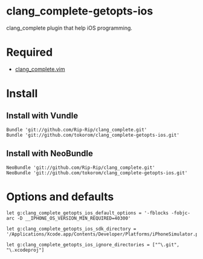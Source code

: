 clang_complete-getopts-ios
==========================

clang_complete plugin that help iOS programming.

# Required

* [clang_complete.vim](https://github.com/Rip-Rip/clang_complete)

# Install

## Install with Vundle

```
Bundle 'git://github.com/Rip-Rip/clang_complete.git'
Bundle 'git://github.com/tokorom/clang_complete-getopts-ios.git'
```

## Install with NeoBundle

```
NeoBundle 'git://github.com/Rip-Rip/clang_complete.git'
NeoBundle 'git://github.com/tokorom/clang_complete-getopts-ios.git'
```

# Options and defaults

```
let g:clang_complete_getopts_ios_default_options = '-fblocks -fobjc-arc -D __IPHONE_OS_VERSION_MIN_REQUIRED=40300'

let g:clang_complete_getopts_ios_sdk_directory = '/Applications/Xcode.app/Contents/Developer/Platforms/iPhoneSimulator.platform/Developer/SDKs/iPhoneSimulator6.0.sdk'

let g:clang_complete_getopts_ios_ignore_directories = ["^\.git", "\.xcodeproj"]
```
